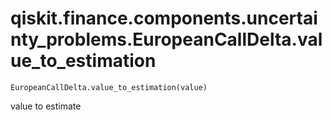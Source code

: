 # qiskit.finance.components.uncertainty\_problems.EuropeanCallDelta.value\_to\_estimation

`EuropeanCallDelta.value_to_estimation(value)`

value to estimate
